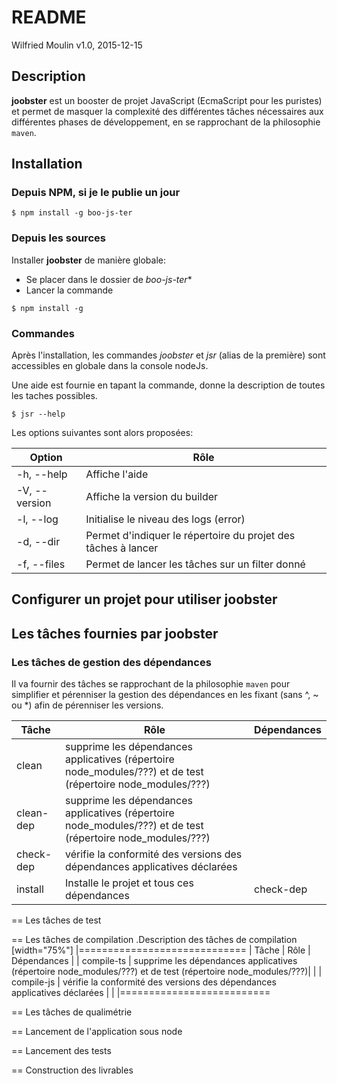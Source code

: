 # README
Wilfried Moulin
v1.0, 2015-12-15

## Description

**joobster** est un booster de projet JavaScript (EcmaScript pour les puristes) et permet de masquer la complexité des différentes tâches nécessaires aux différentes phases de développement, en se rapprochant de la philosophie `maven`.

## Installation

### Depuis NPM, si je le publie un jour

```shell
$ npm install -g boo-js-ter
```

### Depuis les sources

Installer **joobster** de manière globale:
 - Se placer dans le dossier de *boo-js-ter**
 - Lancer la commande

```shell
$ npm install -g
```
 
### Commandes

Après l'installation, les commandes *joobster* et *jsr* (alias de la première) sont accessibles en globale dans la console nodeJs.

Une aide est fournie en tapant la commande, donne la description de toutes les taches possibles.

 ```shell
$ jsr --help
```

 Les options suivantes sont alors proposées:

| Option        | Rôle                                                          |
| ------------- | ------------------------------------------------------------- |
| -h, --help    | Affiche l'aide                                                |
| -V, --version | Affiche la version du builder                                 |
| -l, --log     | Initialise le niveau des logs (error)                         |
| -d, --dir     | Permet d'indiquer le répertoire du projet des tâches à lancer |
| -f, --files   | Permet de lancer les tâches sur un filter donné               |


## Configurer un projet pour utiliser joobster

## Les tâches fournies par joobster
### Les tâches de gestion des dépendances

Il va fournir des tâches se rapprochant de la philosophie `maven` pour simplifier et pérenniser la gestion des dépendances en les fixant (sans ^, ~ ou *) afin de pérenniser les versions.

| Tâche         | Rôle                                                          | Dépendances |
| ------------- | ------------------------------------------------------------- | ----------- |
| clean | supprime les dépendances applicatives (répertoire node_modules/???) et de test (répertoire node_modules/???)| |
| clean-dep | supprime les dépendances applicatives (répertoire node_modules/???) et de test (répertoire node_modules/???)| |
| check-dep | vérifie la conformité des versions des dépendances applicatives déclarées | |
| install | Installe le projet et tous ces dépendances | check-dep |

== Les tâches de test

== Les tâches de compilation
.Description des tâches de compilation
[width="75%"]
|=============================
| Tâche | Rôle | Dépendances |
| compile-ts | supprime les dépendances applicatives (répertoire node_modules/???) et de test (répertoire node_modules/???)| |
| compile-js | vérifie la conformité des versions des dépendances applicatives déclarées | |
|==========================

== Les tâches de qualimétrie

== Lancement de l'application sous node

== Lancement des tests

== Construction des livrables
